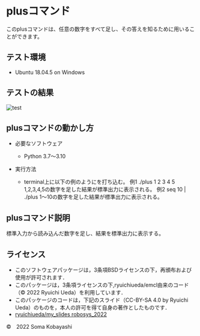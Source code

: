# plusコマンド

このplusコマンドは、任意の数字をすべて足し、その答えを知るために用いることができます。

## テスト環境

* Ubuntu 18.04.5 on Windows

## テストの結果

![test](https://github.com/SomaKobayashi/robosys2022/actions/workflows/test.yml/badge.svg)

## plusコマンドの動かし方

* 必要なソフトウェア
  * Python 3.7～3.10

* 実行方法
  * terminal上に以下の例のようにを打ち込む。
      例1 ./plus 1 2 3 4 5
      1,2,3,4,5の数字を足した結果が標準出力に表示される。
      例2 seq 10 | ./plus
      1～10の数字を足した結果が標準出力に表示される。

## plusコマンド説明

標準入力から読み込んだ数字を足し、結果を標準出力に表示する。

## ライセンス

* このソフトウェアパッケージは，3条項BSDライセンスの下，再頒布および使用が許可されます．
* このパッケージは，3条項ライセンスの下,ryuichiueda/emcl由来のコード（© 2022 Ryuichi Ueda）を利用しています．
* このパッケージのコードは，下記のスライド（CC-BY-SA 4.0 by Ryuichi Ueda）のものを，本人の許可を得て自身の著作としたものです．
* [ryuichiueda/my_slides robosys_2022](https://github.com/ryuichiueda/my_slides/tree/master/robosys_2022)

©　2022 Soma Kobayashi

